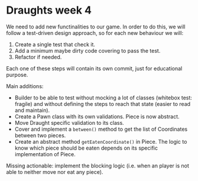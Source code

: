 # Draughts week 4

We need to add new functinalities to our game. In order to do this, we will follow a test-driven design approach, so for each new behaviour we will:

1. Create a single test that check it.
2. Add a minimum maybe dirty code covering to pass the test.
3. Refactor if needed.

Each one of these steps will contain its own commit, just for educational purpose. 

Main additions:
* Builder to be able to test without mocking a lot of classes (whitebox test: fragile) and without defining the steps to reach that state (easier to read and maintain).
* Create a Pawn class with its own validations. Piece is now abstract.
* Move Draught specific validation to its class.
* Cover and implement a `between()` method to get the list of Coordinates between two pieces.
* Create an abstract method `getEatenCoordinate()` in Piece. The logic to know which piece should be eaten depends on its specific implementation of Piece.

Missing actionable: implement the blocking logic (i.e. when an player is not able to neither move nor eat any piece).
